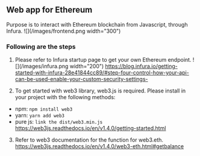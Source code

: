 ## Web app for Ethereum ##
Purpose is to interact with Ethereum blockchain from Javascript, through Infura.
![](/images/frontend.png width="300")

### Following are the steps ###
1. Please refer to Infura startup page to get your own Ethereum endpoint.
![](/images/infura.png width="200")
https://blog.infura.io/getting-started-with-infura-28e41844cc89/#step-four-control-how-your-api-can-be-used-enable-your-custom-security-settings- 

2. To get started with web3 library, web3.js is required. Please install in your project with the following methods:
- npm: `npm install web3`
- yarn: `yarn add web3`
- pure js: `link the dist/web3.min.js`
https://web3js.readthedocs.io/en/v1.4.0/getting-started.html

3. Refer to web3 documentation for the function for web3.eth.
https://web3js.readthedocs.io/en/v1.4.0/web3-eth.html#getbalance
